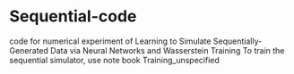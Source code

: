 # Sequential-code
code for numerical experiment of Learning to Simulate Sequentially-Generated Data via Neural Networks and Wasserstein Training
To train the sequential simulator, use note book Training_unspecified
